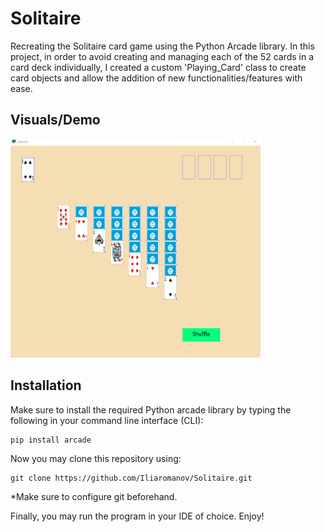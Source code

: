 # Solitaire

Recreating the Solitaire card game using the Python Arcade library. In this project, in order to avoid creating and managing each of the 52 cards in a card deck individually, I created a custom 'Playing_Card' class to create card objects and allow the addition of new functionalities/features with ease.

## Visuals/Demo
<img src="demo/gameplay1.gif" width="400" height="350" />

## Installation
Make sure to install the required Python arcade library by typing the following in your command line interface (CLI):

    pip install arcade


Now you may clone this repository using:

    git clone https://github.com/Iliaromanov/Solitaire.git

*Make sure to configure git beforehand.


Finally, you may run the program in your IDE of choice. Enjoy!





